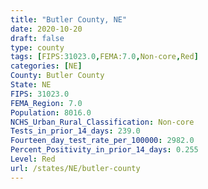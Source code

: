 ```yaml
---
title: "Butler County, NE"
date: 2020-10-20
draft: false
type: county
tags: [FIPS:31023.0,FEMA:7.0,Non-core,Red]
categories: [NE]
County: Butler County
State: NE
FIPS: 31023.0
FEMA_Region: 7.0
Population: 8016.0
NCHS_Urban_Rural_Classification: Non-core
Tests_in_prior_14_days: 239.0
Fourteen_day_test_rate_per_100000: 2982.0
Percent_Positivity_in_prior_14_days: 0.255
Level: Red
url: /states/NE/butler-county
---
```



